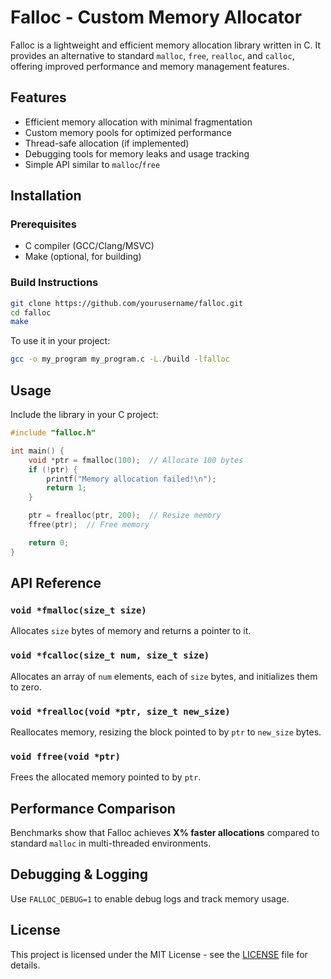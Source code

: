 # Falloc - Custom Memory Allocator

Falloc is a lightweight and efficient memory allocation library written in C. It provides an alternative to standard `malloc`, `free`, `realloc`, and `calloc`, offering improved performance and memory management features.

## Features

- Efficient memory allocation with minimal fragmentation
- Custom memory pools for optimized performance
- Thread-safe allocation (if implemented)
- Debugging tools for memory leaks and usage tracking
- Simple API similar to `malloc`/`free`

## Installation

### Prerequisites
- C compiler (GCC/Clang/MSVC)
- Make (optional, for building)

### Build Instructions
```sh
git clone https://github.com/yourusername/falloc.git
cd falloc
make
```

To use it in your project:
```sh
gcc -o my_program my_program.c -L./build -lfalloc
```

## Usage

Include the library in your C project:

```c
#include "falloc.h"

int main() {
    void *ptr = fmalloc(100);  // Allocate 100 bytes
    if (!ptr) {
        printf("Memory allocation failed!\n");
        return 1;
    }

    ptr = frealloc(ptr, 200);  // Resize memory
    ffree(ptr);  // Free memory

    return 0;
}
```

## API Reference

### `void *fmalloc(size_t size)`
Allocates `size` bytes of memory and returns a pointer to it.

### `void *fcalloc(size_t num, size_t size)`
Allocates an array of `num` elements, each of `size` bytes, and initializes them to zero.

### `void *frealloc(void *ptr, size_t new_size)`
Reallocates memory, resizing the block pointed to by `ptr` to `new_size` bytes.

### `void ffree(void *ptr)`
Frees the allocated memory pointed to by `ptr`.

## Performance Comparison

Benchmarks show that Falloc achieves **X% faster allocations** compared to standard `malloc` in multi-threaded environments.

## Debugging & Logging

Use `FALLOC_DEBUG=1` to enable debug logs and track memory usage.

## License

This project is licensed under the MIT License - see the [LICENSE](LICENSE) file for details.

